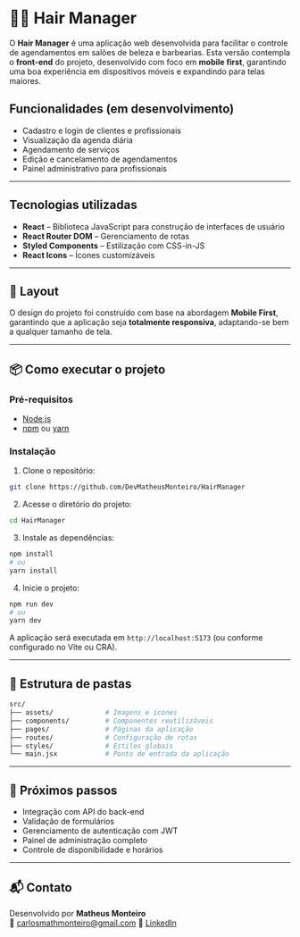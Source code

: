 # 💇‍♂️ Hair Manager

O **Hair Manager** é uma aplicação web desenvolvida para facilitar o controle de agendamentos em salões de beleza e barbearias. Esta versão contempla o **front-end** do projeto, desenvolvido com foco em **mobile first**, garantindo uma boa experiência em dispositivos móveis e expandindo para telas maiores.

## Funcionalidades (em desenvolvimento)

- Cadastro e login de clientes e profissionais
- Visualização da agenda diária
- Agendamento de serviços
- Edição e cancelamento de agendamentos
- Painel administrativo para profissionais

---

## Tecnologias utilizadas

- **React** – Biblioteca JavaScript para construção de interfaces de usuário
- **React Router DOM** – Gerenciamento de rotas
- **Styled Components** – Estilização com CSS-in-JS
- **React Icons** – Ícones customizáveis

---

## 📱 Layout

O design do projeto foi construído com base na abordagem **Mobile First**, garantindo que a aplicação seja **totalmente responsiva**, adaptando-se bem a qualquer tamanho de tela.

---

## 📦 Como executar o projeto

### Pré-requisitos

- [Node.js](https://nodejs.org/)
- [npm](https://www.npmjs.com/) ou [yarn](https://yarnpkg.com/)

### Instalação

1. Clone o repositório:

```bash
git clone https://github.com/DevMatheusMonteiro/HairManager
```

2. Acesse o diretório do projeto:

```bash
cd HairManager
```

3. Instale as dependências:

```bash
npm install
# ou
yarn install
```

4. Inicie o projeto:

```bash
npm run dev
# ou
yarn dev
```

A aplicação será executada em `http://localhost:5173` (ou conforme configurado no Vite ou CRA).

---

## 📁 Estrutura de pastas

```bash
src/
├── assets/             # Imagens e ícones
├── components/         # Componentes reutilizáveis
├── pages/              # Páginas da aplicação
├── routes/             # Configuração de rotas
├── styles/             # Estilos globais
└── main.jsx            # Ponto de entrada da aplicação
```

---

## 🚀 Próximos passos

- Integração com API do back-end
- Validação de formulários
- Gerenciamento de autenticação com JWT
- Painel de administração completo
- Controle de disponibilidade e horários

---

## 📬 Contato

Desenvolvido por **Matheus Monteiro**  
📧 carlosmathmonteiro@gmail.com
🔗 [LinkedIn](https://www.linkedin.com/in/matheus-monteiro-2b1056183/)
